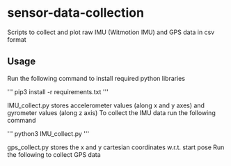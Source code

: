 # sensor-data-collection

Scripts to collect and plot raw IMU (Witmotion IMU) and GPS data in csv format

## Usage

Run the following command to install required python libraries

'''
pip3 install -r requirements.txt
'''

IMU_collect.py stores accelerometer values (along x and y axes) and gyrometer values (along z axis)
To collect the IMU data run the following command

'''
python3 IMU_collect.py <name of the test run>
'''
  
gps_collect.py stores the x and y cartesian coordinates w.r.t. start pose
Run the following to collect GPS data
